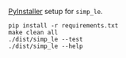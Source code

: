 [PyInstaller](http://www.pyinstaller.org/) setup for `simp_le`.

```shell
pip install -r requirements.txt
make clean all
./dist/simp_le --test
./dist/simp_le --help
```
